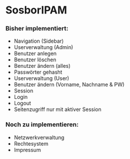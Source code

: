 # SosborIPAM

### Bisher implementiert:

- Navigation (Sidebar)
- Userverwaltung (Admin)
 - Benutzer anlegen
 - Benutzer löschen
 - Benutzer ändern (alles)
 - Passwörter gehasht
- Userverwaltung (User)
 - Benutzer ändern (Vorname, Nachname & PW)
- Session
 - Login
 - Logout
 - Seitenzugriff nur mit aktiver Session

### Noch zu implementieren:

- Netzwerkverwaltung
- Rechtesystem
- Impressum
